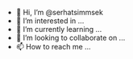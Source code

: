- 👋 Hi, I’m @serhatsimmsek
- 👀 I’m interested in ...
- 🌱 I’m currently learning ...
- 💞️ I’m looking to collaborate on ...
- 📫 How to reach me ...

<!---
Merhaba adım Serhat Bursa'da yaşıyorum kamu hastanesin de sistem destek uzmanıyım yazılım şirketi üzerinden 
--->
